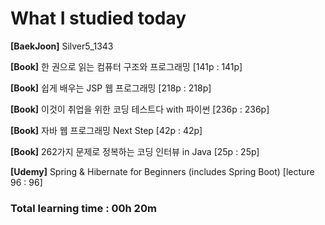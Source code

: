 <h1>What I studied today</h1>

<strong>[BaekJoon]</strong> Silver5_1343

<strong>[Book]</strong> 한 권으로 읽는 컴퓨터 구조와 프로그래밍 [141p : 141p]

<strong>[Book]</strong> 쉽게 배우는 JSP 웹 프로그래밍 [218p : 218p]

<strong>[Book]</strong> 이것이 취업을 위한 코딩 테스트다 with 파이썬 [236p : 236p]

<strong>[Book]</strong> 자바 웹 프로그래밍 Next Step [42p : 42p]

<strong>[Book]</strong> 262가지 문제로 정복하는 코딩 인터뷰 in Java [25p : 25p]

<strong>[Udemy]</strong> Spring & Hibernate for Beginners (includes Spring Boot) [lecture 96 : 96]

<h3>Total learning time : 00h 20m</h3>